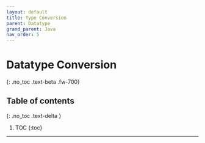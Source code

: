 ```yaml
---
layout: default
title: Type Conversion
parent: Datatype
grand_parent: Java
nav_order: 5
---
```


# Datatype Conversion
{: .no_toc .text-beta .fw-700}

## Table of contents
{: .no_toc .text-delta }

1. TOC
{:toc}

---
